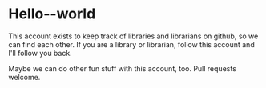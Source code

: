 Hello--world
============
This account exists to keep track of libraries and librarians on github, so we can find each other.  If you are a library or librarian, follow this account and I'll follow you back.

Maybe we can do other fun stuff with this account, too.  Pull requests welcome.
